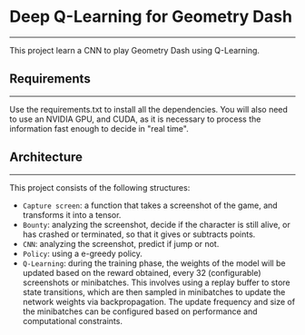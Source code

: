 # Deep Q-Learning for Geometry Dash
---
This project learn a CNN to play Geometry Dash using Q-Learning. 

## Requirements
---
Use the requirements.txt to install all the dependencies. You will also need to use an NVIDIA GPU, and CUDA, as it is necessary to process the information fast enough to decide in "real time".

## Architecture
---
This project consists of the following structures:
- `Capture screen`: a function that takes a screenshot of the game, and transforms it into a tensor.
- `Bounty`: analyzing the screenshot, decide if the character is still alive, or has crashed or terminated, so that it gives or subtracts points.
- `CNN`: analyzing the screenshot, predict if jump or not.
- `Policy`: using a e-greedy policy.
- `Q-Learning`: during the training phase, the weights of the model will be updated based on the reward obtained, every 32 (configurable) screenshots or minibatches. This involves using a replay buffer to store state transitions, which are then sampled in minibatches to update the network weights via backpropagation. The update frequency and size of the minibatches can be configured based on performance and computational constraints.
